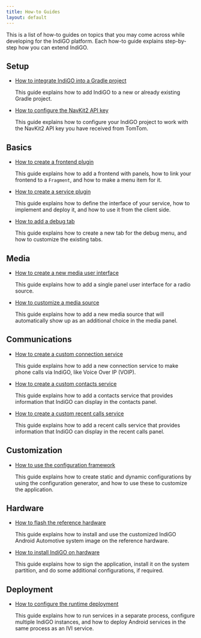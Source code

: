 ```yaml
---
title: How-to Guides
layout: default
---
```


This is a list of how-to guides on topics that you may come across while developing for the IndiGO
platform. Each how-to guide explains step-by-step how you can extend IndiGO.

## Setup

- [How to integrate IndiGO into a Gradle project](/indigo/documentation/tutorials-and-examples/how-to-guides/how-to-integrate-indigo-in-a-gradle-project)

  This guide explains how to add IndiGO to a new or already existing Gradle project.

- [How to configure the NavKit2 API key](/indigo/documentation/tutorials-and-examples/how-to-guides/how-to-configure-the-navkit2-api-key)

  This guide explains how to configure your IndiGO project to work with the NavKit2 API key you have
  received from TomTom.

## Basics

- [How to create a frontend plugin](/indigo/documentation/tutorials-and-examples/how-to-guides/how-to-create-a-frontend-plugin)

  This guide explains how to add a frontend with panels, how to link your frontend to a `Fragment`,
  and how to make a menu item for it.

- [How to create a service plugin](/indigo/documentation/tutorials-and-examples/how-to-guides/how-to-create-an-ivi-service)

  This guide explains how to define the interface of your service, how to implement and deploy it,
  and how to use it from the client side.

- [How to add a debug tab](/indigo/documentation/tutorials-and-examples/how-to-guides/how-to-configure-debug-tabs)

  This guide explains how to create a new tab for the debug menu, and how to customize the existing
  tabs.

## Media

- [How to create a new media user interface](/indigo/documentation/tutorials-and-examples/how-to-guides/how-to-create-a-new-media-user-interface)

  This guide explains how to add a single panel user interface for a radio source.

- [How to customize a media source](/indigo/documentation/tutorials-and-examples/how-to-guides/how-to-customize-a-media-source)

  This guide explains how to add a new media source that will automatically show up as an additional
  choice in the media panel.

## Communications

- [How to create a custom connection service](/indigo/documentation/tutorials-and-examples/how-to-guides/how-to-create-a-custom-connection-service)

  This guide explains how to add a new connection service to make phone calls via IndiGO, like Voice
  Over IP (VOIP).

- [How to create a custom contacts service](/indigo/documentation/tutorials-and-examples/how-to-guides/how-to-create-a-custom-contacts-service)

  This guide explains how to add a contacts service that provides information that IndiGO can
  display in the contacts panel.

- [How to create a custom recent calls service](/indigo/documentation/tutorials-and-examples/how-to-guides/how-to-create-a-custom-recentcalls-service)

  This guide explains how to add a recent calls service that provides information that IndiGO can
  display in the recent calls panel.

## Customization

- [How to use the configuration framework](/indigo/documentation/tutorials-and-examples/how-to-guides/how-to-use-the-configuration-framework)

  This guide explains how to create static and dynamic configurations by using the configuration
  generator, and how to use these to customize the application.

## Hardware

- [How to flash the reference hardware](/indigo/documentation/tutorials-and-examples/how-to-guides/how-to-flash-reference-hardware)

  This guide explains how to install and use the customized IndiGO Android Automotive system image
  on the reference hardware.

- [How to install IndiGO on hardware](/indigo/documentation/tutorials-and-examples/how-to-guides/how-to-install-indigo-on-hardware)

  This guide explains how to sign the application, install it on the system partition, and do some
  additional configurations, if required.

## Deployment

- [How to configure the runtime deployment](/indigo/documentation/tutorials-and-examples/how-to-guides/how-to-configure-the-runtime-deployment-of-the-ivi-system)

  This guide explains how to run services in a separate process, configure multiple IndiGO
  instances, and how to deploy Android services in the same process as an IVI service.

